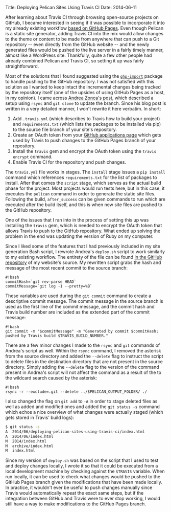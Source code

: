 Title: Deploying Pelican Sites Using Travis CI
Date: 2014-06-11

After learning about Travis CI through browsing open-source projects on GitHub, I became interested in seeing if it was possible to incorporate it into my already existing workflow [based on GitHub Pages](http://kevinyap.ca/2013/12/hosting-with-github-pages/). Even though Pelican is a static site generator, adding Travis CI into the mix would allow changes to the theme or content to be made from anywhere that can push to a Git repository -- even directly from the GitHub website -- and the newly generated files would be pushed to the live server in a fairly timely manner, almost like a WordPress site. Thankfully, quite a few other people had already combined Pelican and Travis CI, so setting it up was fairly straightforward.

Most of the solutions that I found suggested using the [`ghp-import`](https://github.com/davisp/ghp-import) package to handle pushing to the GitHub repository. I was not satisfied with this solution as I wanted to keep intact the incremental changes being tracked by the repository itself (one of the upsides of using GitHub Pages as a host, in my opinion). I came across [Andrea Zonca's post](http://zonca.github.io/2013/09/automatically-build-pelican-and-publish-to-github-pages.html), which described a setup using `rsync` and `git clone` to update the branch. Since his blog post is written in a very detailed manner, I won't rewrite it here verbatim. In short:

1. Add `.travis.yml` (which describes to Travis how to build your project) and `requirements.txt` (which lists the packages to be installed via pip) to the source file branch of your site's repository.
2. Create an OAuth token from your [GitHub applications page](https://github.com/settings/applications) which gets used by Travis to push changes to the GitHub Pages branch of your repository.
3. Install the `travis` gem and encrypt the OAuth token using the `travis encrypt` command.
4. Enable Travis CI for the repository and push changes.

The `travis.yml` file works in stages. The `install` stage issues a `pip install` command which references `requirements.txt` for the list of packages to install. After that comes the `script` stage, which serves as the actual build phase for the project. Most projects would run tests here, but in this case, it executes the `pelican` command in order to generate the static site files. Following the build, `after_success` can be given commands to run which are executed after the build itself, and this is when new site files are pushed to the GitHub repository.

One of the issues that I ran into in the process of setting this up was installing the `travis` gem, which is needed to encrypt the OAuth token that allows Travis to push to the GitHub repository. What ended up solving the problem in the end was updating the version of Ruby on my computer.

Since I liked some of the features that I had previously included in my site generation Bash script, I rewrote Andrea's `deploy.sh` script to work similarly to my existing workflow. The entirety of the file can be found [in the GitHub repository](https://github.com/iKevinY/iKevinY.github.io/blob/src/generate.sh) of my website's source. My rewritten script grabs the hash and message of the most recent commit to the source branch:

```
#!bash
commitHash=`git rev-parse HEAD`
commitMessage=`git log -1 --pretty=%B`
```

These variables are used during the `git commit` command to create a descriptive commit message. The commit message in the source branch is used as the first line of the commit message, and the commit hash and Travis build number are included as the extended part of the commit message:

```
#!bash
git commit -m "$commitMessage" -m "Generated by commit $commitHash; pushed by Travis build $TRAVIS_BUILD_NUMBER."
```

There are a few minor changes I made to the `rsync` and `git` commands of Andrea's script as well. Within the `rsync` command, I removed the asterisk from the source directory and added the `--delete` flag to instruct the script to delete files in the destination directory that are not present in the source directory. Simply adding the `--delete` flag to the version of the command present in Andrea's script will not affect the command as a result of the to the wildcard search caused by the asterisk:

```
#!bash
rsync -r --exclude=.git --delete ../$PELICAN_OUTPUT_FOLDER/ ./
```

I also changed the flag on `git add` to `-A` in order to stage deleted files as well as added and modified ones and added the `git status -s` command which echos a nice overview of what changes were actually staged (which gets stored in Travis' build logs):

```bash
$ git status -s
A  2014/06/deploying-pelican-sites-using-travis-ci/index.html
A  2014/06/index.html
M  2014/index.html
M  archive/index.html
M  index.html
```

Since my version of `deploy.sh` was based on the script that I used to test and deploy changes locally, I wrote it so that it could be executed from a local development machine by checking against the `$TRAVIS` variable. When run locally, it can be used to check what changes would be pushed to the GitHub Pages branch given the modifications that have been made locally. In practice, it wouldn't ever be useful to push changes manually since Travis would automatically repeat the exact same steps, but if the integration between GitHub and Travis were to ever stop working, I would still have a way to make modifications to the GitHub Pages branch.

